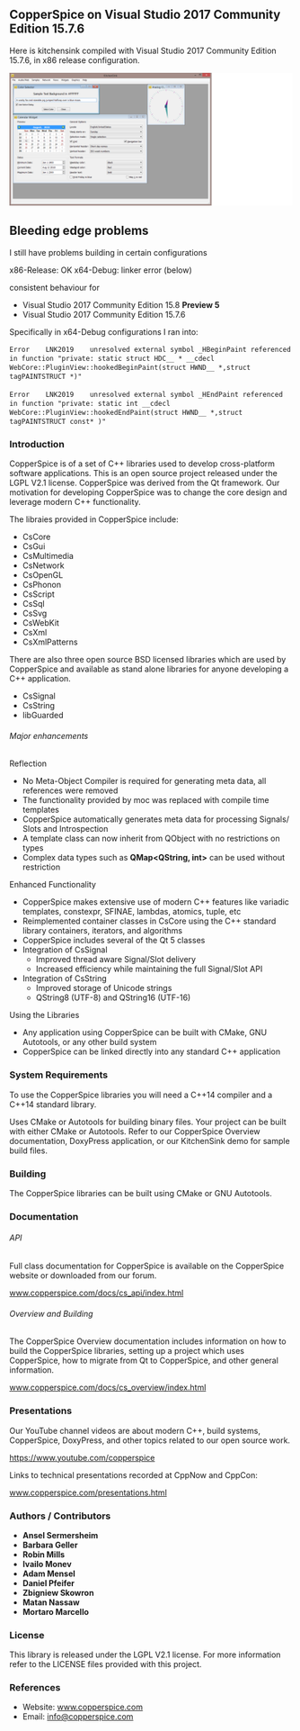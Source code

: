 ## CopperSpice on Visual Studio 2017 Community Edition 15.7.6

Here is kitchensink compiled with Visual Studio 2017 Community Edition 15.7.6, in x86 release configuration.

[![Kitchensink](art/cop1.png)](https://github.com/copperspice/copperspice)

## Bleeding edge problems

I still have problems building in certain configurations

x86-Release: OK
x64-Debug: linker error (below)

consistent behaviour for 
- Visual Studio 2017 Community Edition 15.8 **Preview 5**
- Visual Studio 2017 Community Edition 15.7.6

Specifically in x64-Debug configurations I ran into:

```
Error    LNK2019    unresolved external symbol _HBeginPaint referenced in function "private: static struct HDC__ * __cdecl WebCore::PluginView::hookedBeginPaint(struct HWND__ *,struct tagPAINTSTRUCT *)" 

Error    LNK2019    unresolved external symbol _HEndPaint referenced in function "private: static int __cdecl WebCore::PluginView::hookedEndPaint(struct HWND__ *,struct tagPAINTSTRUCT const* )"
```

### Introduction
CopperSpice is of a set of C++ libraries used to develop cross-platform software applications. This is an open source project
released under the LGPL V2.1 license. CopperSpice was derived from the Qt framework. Our motivation for developing CopperSpice was to
change the core design and leverage modern C++ functionality.

The libraies provided in CopperSpice include:

 * CsCore
 * CsGui
 * CsMultimedia
 * CsNetwork
 * CsOpenGL
 * CsPhonon
 * CsScript
 * CsSql
 * CsSvg
 * CsWebKit
 * CsXml
 * CsXmlPatterns

There are also three open source BSD licensed libraries which are used by CopperSpice and available as stand alone libraries
for anyone developing a C++ application.

 * CsSignal
 * CsString
 * libGuarded


###### Major enhancements

Reflection
 * No Meta-Object Compiler is required for generating meta data, all references were removed
 * The functionality provided by moc was replaced with compile time templates
 * CopperSpice automatically generates meta data for processing Signals/ Slots and Introspection
 * A template class can now inherit from QObject with no restrictions on types
 * Complex data types such as **QMap&lt;QString, int&gt;** can be used without restriction

Enhanced Functionality
 * CopperSpice makes extensive use of modern C++ features like variadic templates, constexpr, SFINAE, lambdas, atomics,
   tuple, etc
 * Reimplemented container classes in CsCore using the C++ standard library containers, iterators, and algorithms
 * CopperSpice includes several of the Qt 5 classes
 * Integration of CsSignal
   * Improved thread aware Signal/Slot delivery
   * Increased efficiency while maintaining the full Signal/Slot API
 * Integration of CsString
   * Improved storage of Unicode strings
   * QString8 (UTF-8) and QString16 (UTF-16)

Using the Libraries
 * Any application using CopperSpice can be built with CMake, GNU Autotools, or any other build system
 * CopperSpice can be linked directly into any standard C++ application


### System Requirements

To use the CopperSpice libraries you will need a C++14 compiler and a C++14 standard library.

Uses CMake or Autotools for building binary files. Your project can be built with either CMake
or Autotools. Refer to our CopperSpice Overview documentation, DoxyPress application, or our
KitchenSink demo for sample build files.


### Building

The CopperSpice libraries can be built using CMake or GNU Autotools.


### Documentation

###### API

Full class documentation for CopperSpice is available on the CopperSpice website or downloaded from our forum.

www.copperspice.com/docs/cs_api/index.html


###### Overview and Building

The CopperSpice Overview documentation includes information on how to build the CopperSpice libraries, setting up a
project which uses CopperSpice, how to migrate from Qt to CopperSpice, and other general information.

www.copperspice.com/docs/cs_overview/index.html


### Presentations

Our YouTube channel videos are about modern C++, build systems, CopperSpice, DoxyPress, and other topics related to our
open source work.

https://www.youtube.com/copperspice


Links to technical presentations recorded at CppNow and CppCon:

www.copperspice.com/presentations.html


### Authors / Contributors

* **Ansel Sermersheim**
* **Barbara Geller**
* **Robin Mills**
* **Ivailo Monev**
* **Adam Mensel**
* **Daniel Pfeifer**
* **Zbigniew Skowron**
* **Matan Nassaw**
* **Mortaro Marcello**


### License

This library is released under the LGPL V2.1 license. For more information refer to the LICENSE files provided with
this project.


### References

* Website: www.copperspice.com
* Email:   info@copperspice.com
